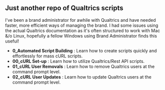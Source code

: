 ## Just another repo of Qualtrics scripts

I've been a brand administrator for awhile with Qualtrics and have needed faster, more efficient ways of managing the brand.  I had some issues using the actual Qualtrics documentation as it's often structured to work with Mac &/o Linux, hopefully a fellow Windows using Brand Administrator finds this useful!

+ **0_Automated Script Building** : Learn how to create scripts quickly and effortlessly for mass cURL scripts.
+ **00_cURL Set-up** : Learn how to utilize Qualtrics/Rest API scripts.
+ **01_cURL User Removals** : Learn how to remove Qualtrics users at the command prompt level.
+ **02_cURL User Updates** : Learn how to update Qualtrics users at the command prompt level.
